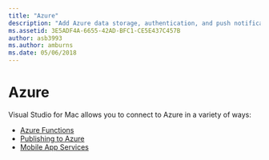 ```yaml
---
title: "Azure"
description: "Add Azure data storage, authentication, and push notifications to mobile apps from within Visual Studio for Mac"
ms.assetid: 3E5ADF4A-6655-42AD-BFC1-CE5E437C457B
author: asb3993
ms.author: amburns
ms.date: 05/06/2018
---
```


# Azure

Visual Studio for Mac allows you to connect to Azure in a variety of ways:

- [Azure Functions](azure-functions.md)
- [Publishing to Azure](https://blog.xamarin.com/publish-azure-visual-studio-mac/)
- [Mobile App Services](connected-services.md)